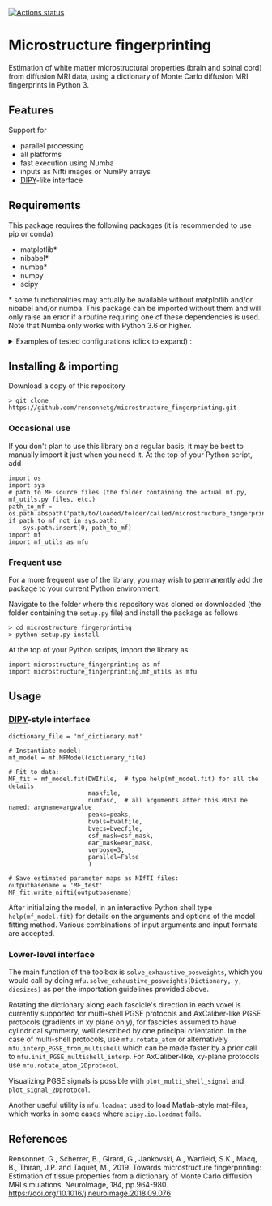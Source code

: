 [![Actions status](https://github.com/rensonnetg/microstructure_fingerprinting/actions/workflows/python_package.yaml/badge.svg?branch=test/ci_cd)](https://github.com/rensonnetg/microstructure_fingerprinting/actions/workflows/python_package.yaml)
# Microstructure fingerprinting
Estimation of white matter microstructural properties (brain and spinal cord) from diffusion MRI data, using a dictionary of Monte Carlo diffusion MRI fingerprints in Python 3.

## Features
Support for
- parallel processing
- all platforms
- fast execution using Numba
- inputs as Nifti images or NumPy arrays
- [DIPY](https://dipy.org/)-like interface

## Requirements
This package requires the following packages (it is recommended to use pip or conda)
- matplotlib\*
- nibabel\*
- numba\*
- numpy
- scipy

\* some functionalities may actually be available without matplotlib and/or nibabel and/or numba. This package can be imported without them and will only raise an error if a routine requiring one of these dependencies is used. Note that Numba only works with Python 3.6 or higher.

<details>
  <summary>Examples of tested configurations (click to expand) :</summary>
  
  Tested in April 2021. See [Actions](https://github.com/rensonnetg/microstructure_fingerprinting/actions) tab for latest builds.

  On Windows Server 2019 with Python 3.6 (CPython 3.6.8) and on Ubunutu 20.04 with Python 3.6 (CPython 3.6.13)
  - matplotlib-3.3.4
  - nibabel-3.2.1
  - numba-0.53.1
  - numpy-1.19.5
  - scipy-1.5.4

  On Windows Server 2019 with Python 3.9 (CPython 3.9.2) and on Ubunutu 20.04 with Python 3.9 (CPython 3.9.2)
  - matplotlib-3.4.1
  - nibabel-3.2.1
  - numba-0.53.1
  - numpy-1.20.2
  - scipy-1.6.2
</details>


## Installing & importing
Download a copy of this repository
```
> git clone https://github.com/rensonnetg/microstructure_fingerprinting.git
```

### Occasional use
If you don't plan to use this library on a regular basis, it may be best to manually import it just when you need it. At the top of your Python script, add
```
import os
import sys
# path to MF source files (the folder containing the actual mf.py, mf_utils.py files, etc.)
path_to_mf = os.path.abspath('path/to/loaded/folder/called/microstructure_fingerprinting/microstructure_fingerprinting')
if path_to_mf not in sys.path:
    sys.path.insert(0, path_to_mf)
import mf
import mf_utils as mfu
```
### Frequent use
For a more frequent use of the library, you may wish to permanently add the package to your current Python environment.

Navigate to the folder where this repository was cloned or downloaded (the folder containing the ```setup.py``` file) and install the package as follows
```
> cd microstructure_fingerprinting
> python setup.py install
```

At the top of your Python scripts, import the library as
```
import microstructure_fingerprinting as mf
import microstructure_fingerprinting.mf_utils as mfu
```

## Usage
### [DIPY](https://dipy.org/)-style interface
```
dictionary_file = 'mf_dictionary.mat'

# Instantiate model:
mf_model = mf.MFModel(dictionary_file)

# Fit to data:
MF_fit = mf_model.fit(DWIfile,  # type help(mf_model.fit) for all the details
                      maskfile,
                      numfasc,  # all arguments after this MUST be named: argname=argvalue
                      peaks=peaks, 
                      bvals=bvalfile,
                      bvecs=bvecfile,
                      csf_mask=csf_mask,
                      ear_mask=ear_mask,
                      verbose=3,
                      parallel=False
                      )
                      
# Save estimated parameter maps as NIfTI files:
outputbasename = 'MF_test'
MF_fit.write_nifti(outputbasename)
```
After initializing the model, in an interactive Python shell type ```help(mf_model.fit)``` for details on the arguments and options of the model fitting method. Various combinations of input arguments and input formats are accepted.

### Lower-level interface
The main function of the toolbox is ```solve_exhaustive_posweights```, which you would call by doing ```mfu.solve_exhaustive_posweights(Dictionary, y, dicsizes)``` as per the importation guidelines provided above.

Rotating the dictionary along each fascicle's direction in each voxel is currently supported for multi-shell PGSE protocols and AxCaliber-like PGSE protocols (gradients in xy plane only), for fascicles assumed to have cylindrical symmetry, well described by one principal orientation. In the case of multi-shell protocols, use ```mfu.rotate_atom``` or alternatively ```mfu.interp_PGSE_from_multishell``` which can be made faster by a prior call to ```mfu.init_PGSE_multishell_interp```. For AxCaliber-like, xy-plane protocols use ```mfu.rotate_atom_2Dprotocol```.

Visualizing PGSE signals is possible with ```plot_multi_shell_signal``` and ```plot_signal_2Dprotocol```.

Another useful utility is ```mfu.loadmat``` used to load Matlab-style mat-files, which works in some cases where ```scipy.io.loadmat``` fails.

## References
Rensonnet, G., Scherrer, B., Girard, G., Jankovski, A., Warfield, S.K., Macq, B., Thiran, J.P. and Taquet, M., 2019. Towards microstructure fingerprinting: Estimation of tissue properties from a dictionary of Monte Carlo diffusion MRI simulations. NeuroImage, 184, pp.964-980. https://doi.org/10.1016/j.neuroimage.2018.09.076

